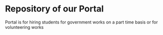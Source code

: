 # Repository of our Portal
Portal is for hiring students for government works on a part time basis or for volunteering works